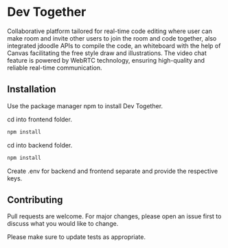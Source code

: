 # Dev Together

Collaborative platform tailored for real-time code editing where user can make room and invite other users to join the room and code together, also integrated jdoodle APIs to compile the code, an whiteboard with the help of Canvas facilitating the free style draw and illustrations. The video chat feature is powered by WebRTC technology, ensuring high-quality and reliable real-time communication.

## Installation

Use the package manager npm to install Dev Together.

cd into frontend folder.

```bash
npm install
```
cd into backend folder.

```bash
npm install
```

Create .env for backend and frontend separate and provide the respective keys.

## Contributing

Pull requests are welcome. For major changes, please open an issue first
to discuss what you would like to change.

Please make sure to update tests as appropriate.
